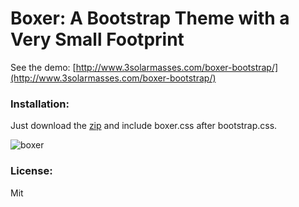 Boxer: A Bootstrap Theme with a Very Small Footprint
=========

See the demo: [http://www.3solarmasses.com/boxer-bootstrap/](http://www.3solarmasses.com/boxer-bootstrap/)

### Installation: 

Just download the [zip](https://github.com/damian-sowers/boxer-bootstrap/zipball/master) and include boxer.css after bootstrap.css.

![boxer](https://github.com/damian-sowers/boxer-bootstrap/raw/master/img/boxer.png)

### License:

Mit